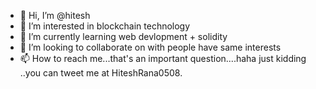 - 👋 Hi, I’m @hitesh
- 👀 I’m interested in blockchain technology
- 🌱 I’m currently learning web devlopment + solidity
- 💞️ I’m looking to collaborate on with people have same interests 
- 📫 How to reach me...that's an important question....haha just kidding ..you can tweet me at HiteshRana0508.

<!---
FadeXaltair/FadeXaltair is a ✨ special ✨ repository because its `README.md` (this file) appears on your GitHub profile.
You can click the Preview link to take a look at your changes.
--->
